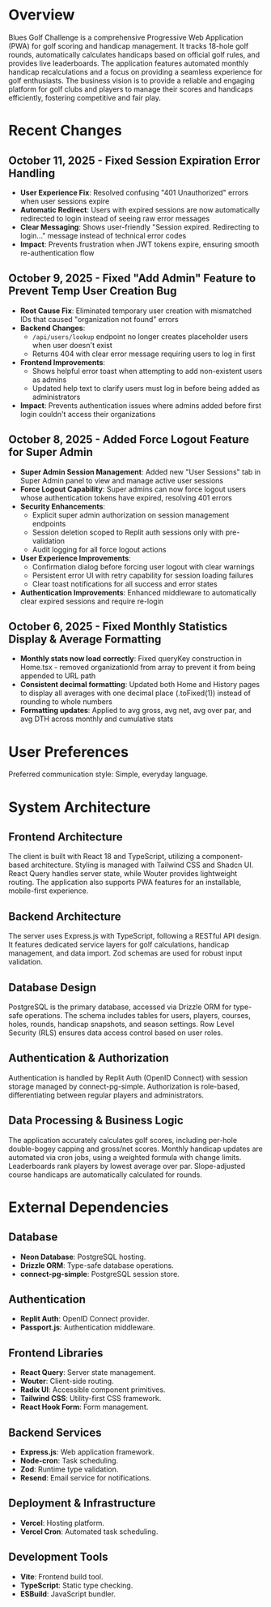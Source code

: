 # Overview

Blues Golf Challenge is a comprehensive Progressive Web Application (PWA) for golf scoring and handicap management. It tracks 18-hole golf rounds, automatically calculates handicaps based on official golf rules, and provides live leaderboards. The application features automated monthly handicap recalculations and a focus on providing a seamless experience for golf enthusiasts. The business vision is to provide a reliable and engaging platform for golf clubs and players to manage their scores and handicaps efficiently, fostering competitive and fair play.

# Recent Changes

## October 11, 2025 - Fixed Session Expiration Error Handling
- **User Experience Fix**: Resolved confusing "401 Unauthorized" errors when user sessions expire
- **Automatic Redirect**: Users with expired sessions are now automatically redirected to login instead of seeing raw error messages
- **Clear Messaging**: Shows user-friendly "Session expired. Redirecting to login..." message instead of technical error codes
- **Impact**: Prevents frustration when JWT tokens expire, ensuring smooth re-authentication flow

## October 9, 2025 - Fixed "Add Admin" Feature to Prevent Temp User Creation Bug
- **Root Cause Fix**: Eliminated temporary user creation with mismatched IDs that caused "organization not found" errors
- **Backend Changes**: 
  - `/api/users/lookup` endpoint no longer creates placeholder users when user doesn't exist
  - Returns 404 with clear error message requiring users to log in first
- **Frontend Improvements**:
  - Shows helpful error toast when attempting to add non-existent users as admins
  - Updated help text to clarify users must log in before being added as administrators
- **Impact**: Prevents authentication issues where admins added before first login couldn't access their organizations

## October 8, 2025 - Added Force Logout Feature for Super Admin
- **Super Admin Session Management**: Added new "User Sessions" tab in Super Admin panel to view and manage active user sessions
- **Force Logout Capability**: Super admins can now force logout users whose authentication tokens have expired, resolving 401 errors
- **Security Enhancements**:
  - Explicit super admin authorization on session management endpoints
  - Session deletion scoped to Replit auth sessions only with pre-validation
  - Audit logging for all force logout actions
- **User Experience Improvements**:
  - Confirmation dialog before forcing user logout with clear warnings
  - Persistent error UI with retry capability for session loading failures
  - Clear toast notifications for all success and error states
- **Authentication Improvements**: Enhanced middleware to automatically clear expired sessions and require re-login

## October 6, 2025 - Fixed Monthly Statistics Display & Average Formatting
- **Monthly stats now load correctly**: Fixed queryKey construction in Home.tsx - removed organizationId from array to prevent it from being appended to URL path
- **Consistent decimal formatting**: Updated both Home and History pages to display all averages with one decimal place (.toFixed(1)) instead of rounding to whole numbers
- **Formatting updates**: Applied to avg gross, avg net, avg over par, and avg DTH across monthly and cumulative stats

# User Preferences

Preferred communication style: Simple, everyday language.

# System Architecture

## Frontend Architecture
The client is built with React 18 and TypeScript, utilizing a component-based architecture. Styling is managed with Tailwind CSS and Shadcn UI. React Query handles server state, while Wouter provides lightweight routing. The application also supports PWA features for an installable, mobile-first experience.

## Backend Architecture
The server uses Express.js with TypeScript, following a RESTful API design. It features dedicated service layers for golf calculations, handicap management, and data import. Zod schemas are used for robust input validation.

## Database Design
PostgreSQL is the primary database, accessed via Drizzle ORM for type-safe operations. The schema includes tables for users, players, courses, holes, rounds, handicap snapshots, and season settings. Row Level Security (RLS) ensures data access control based on user roles.

## Authentication & Authorization
Authentication is handled by Replit Auth (OpenID Connect) with session storage managed by connect-pg-simple. Authorization is role-based, differentiating between regular players and administrators.

## Data Processing & Business Logic
The application accurately calculates golf scores, including per-hole double-bogey capping and gross/net scores. Monthly handicap updates are automated via cron jobs, using a weighted formula with change limits. Leaderboards rank players by lowest average over par. Slope-adjusted course handicaps are automatically calculated for rounds.

# External Dependencies

## Database
- **Neon Database**: PostgreSQL hosting.
- **Drizzle ORM**: Type-safe database operations.
- **connect-pg-simple**: PostgreSQL session store.

## Authentication
- **Replit Auth**: OpenID Connect provider.
- **Passport.js**: Authentication middleware.

## Frontend Libraries
- **React Query**: Server state management.
- **Wouter**: Client-side routing.
- **Radix UI**: Accessible component primitives.
- **Tailwind CSS**: Utility-first CSS framework.
- **React Hook Form**: Form management.

## Backend Services
- **Express.js**: Web application framework.
- **Node-cron**: Task scheduling.
- **Zod**: Runtime type validation.
- **Resend**: Email service for notifications.

## Deployment & Infrastructure
- **Vercel**: Hosting platform.
- **Vercel Cron**: Automated task scheduling.

## Development Tools
- **Vite**: Frontend build tool.
- **TypeScript**: Static type checking.
- **ESBuild**: JavaScript bundler.